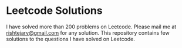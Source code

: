 # Leetcode Solutions

I have solved more than 200 problems on Leetcode. Please mail me at rishtejarv@gmail.com for any solution. This repository contains few solutions to the questions I have solved on Leetcode.

